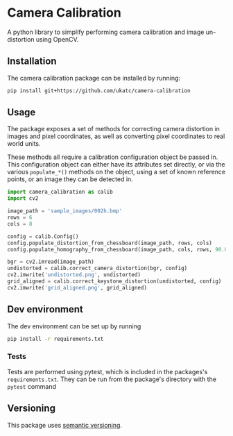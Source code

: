 # Camera Calibration

A python library to simplify performing camera calibration and image un-distortion using OpenCV.

## Installation

The camera calibration package can be installed by running:
```bash
pip install git+https://github.com/ukatc/camera-calibration
```

## Usage

The package exposes a set of methods for correcting camera distortion in images and pixel
coordinates, as well as converting pixel coordinates to real world units.

These methods all require a calibration configuration object be passed in.
This configuration object can either have its attributes set directly, or via the various
`populate_*()` methods on the object, using a set of known reference points, or an image they can be
detected in.

```python
import camera_calibration as calib
import cv2

image_path = 'sample_images/002h.bmp'
rows = 6
cols = 8

config = calib.Config()
config.populate_distortion_from_chessboard(image_path, rows, cols)
config.populate_homography_from_chessboard(image_path, cols, rows, 90.06, 64.45)

bgr = cv2.imread(image_path)
undistorted = calib.correct_camera_distortion(bgr, config)
cv2.imwrite('undistorted.png', undistorted)
grid_aligned = calib.correct_keystone_distortion(undistorted, config)
cv2.imwrite('grid_aligned.png', grid_aligned)
```

## Dev environment

The dev environment can be set up by running
```bash
pip install -r requirements.txt
```

### Tests

Tests are performed using pytest, which is included in the packages's `requirements.txt`.
They can be run from the package's directory with the `pytest` command

## Versioning

This package uses [semantic versioning](https://semver.org/).
